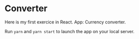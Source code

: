 # Converter

Here is my first exercice in React.
App: Currency converter.

Run 
```yarn``` 
and 
```yarn start```
to launch the app on your local server.
